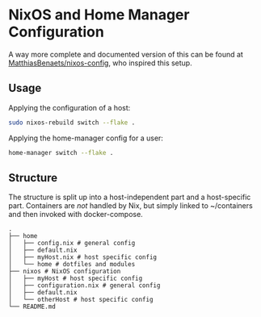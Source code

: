 # NixOS and Home Manager Configuration

A way more complete and documented version of this can be found at [MatthiasBenaets/nixos-config](https://github.com/MatthiasBenaets/nixos-config), who inspired this setup.

## Usage

Applying the configuration of a host:

```bash
sudo nixos-rebuild switch --flake . 
```

Applying the home-manager config for a user:

```bash
home-manager switch --flake . 
```

## Structure

The structure is split up into a host-independent part and a host-specific part. Containers are *not* handled by Nix,
but simply linked to ~/containers and then invoked with docker-compose.

```
.
├── home
│   ├── config.nix # general config
│   ├── default.nix
│   ├── myHost.nix # host specific config
│   └── home # dotfiles and modules
├── nixos # NixOS configuration
│   ├── myHost # host specific config
│   ├── configuration.nix # general config
│   ├── default.nix
│   └── otherHost # host specific config
└── README.md
```
